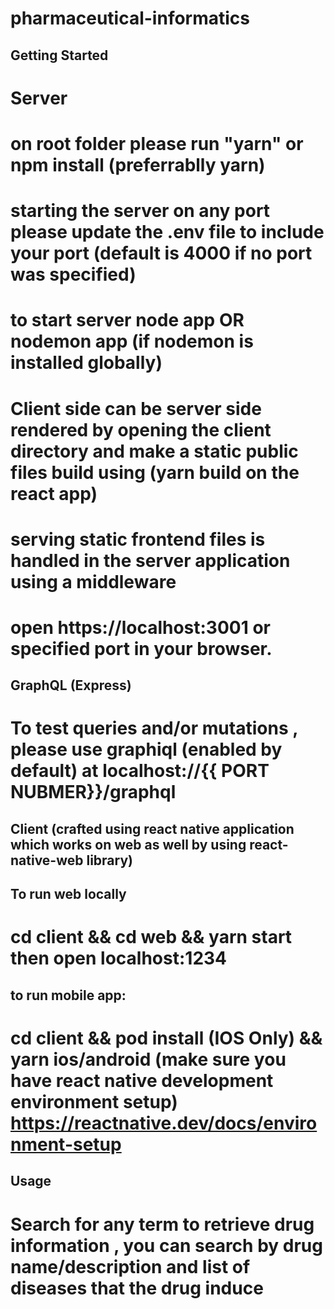 # pharmaceutical-informatics

## Getting Started

# Server
# on root folder please run "yarn" or npm install (preferrablly yarn)
# starting the server on any port please update the .env file to include your port (default is 4000 if no port was specified)
# to start server node app OR nodemon app (if nodemon is installed globally)

# Client side can be server side rendered by opening the client directory and make a static public files build using (yarn build on the react app)
# serving static frontend files is handled in the server application using a middleware

# open https://localhost:3001 or specified port in your browser.

## GraphQL (Express)
# To test queries and/or mutations , please use graphiql (enabled by default) at localhost://{{ PORT NUBMER}}/graphql



## Client (crafted using react native application which works on web as well by using react-native-web library)

## To run web locally
# cd client && cd web && yarn start then open localhost:1234

## to run mobile app:
# cd client && pod install (IOS Only) && yarn ios/android (make sure you have react native development environment setup) https://reactnative.dev/docs/environment-setup

## Usage

# Search for any term to retrieve drug information , you can search by drug name/description and list of diseases that the drug induce
